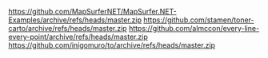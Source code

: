 https://github.com/MapSurferNET/MapSurfer.NET-Examples/archive/refs/heads/master.zip
https://github.com/stamen/toner-carto/archive/refs/heads/master.zip
https://github.com/almccon/every-line-every-point/archive/refs/heads/master.zip
https://github.com/inigomuro/to/archive/refs/heads/master.zip
